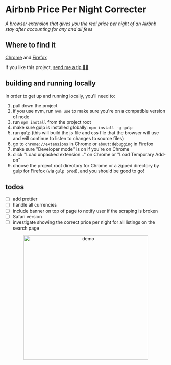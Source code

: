 # Airbnb Price Per Night Correcter

*A browser extension that gives you the real price per night of an Airbnb stay after accounting for any and all fees*

## Where to find it

[Chrome](https://chrome.google.com/webstore/detail/airbnb-price-per-night-co/lijeilcglmadpkbengpkfnkpmcehecfe) and [Firefox](https://addons.mozilla.org/en-US/firefox/addon/airbnb-price-per-night-correct/)

If you like this project, [send me a tip 🙏🏼](https://www.paypal.me/davidsawyer1/2)

## building and running locally

In order to get up and running locally, you'll need to:

1. pull down the project
1. if you use nvm, run `nvm use` to make sure you're on a compatible version of node
1. run `npm install` from the project root
1. make sure gulp is installed globally: `npm install -g gulp`
1. run `gulp` (this will build the js file and css file that the browser will use and will continue to listen to changes to source files)
1. go to `chrome://extensions` in Chrome or `about:debugging` in Firefox
1. make sure "Developer mode" is on if you're on Chrome
1. click "Load unpacked extension..." on Chrome or "Load Temporary Add-on"
1. choose the project root directory for Chrome or a zipped directory by gulp for Firefox (via `gulp prod`), and you should be good to go!

## todos
- [ ] add prettier
- [ ] handle all currencies
- [ ] include banner on top of page to notify user if the scraping is broken
- [ ] Safari version
- [ ] investigate showing the correct price per night for all listings on the search page

<p align="center">
  <img src="/dist/images/demo.gif" width="390px" align="center" alt="demo" />
</p>
